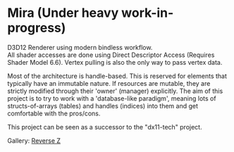 # Mira (Under heavy work-in-progress)  
D3D12 Renderer using modern bindless workflow.  
All shader accesses are done using Direct Descriptor Access (Requires Shader Model 6.6). Vertex pulling is also the only way to pass vertex data. 
  
Most of the architecture is handle-based. This is reserved for elements that typically have an immutable nature. If resources are mutable, they are strictly modified through their 'owner' (manager) explicitly.
The aim of this project is to try to work with a 'database-like paradigm', meaning lots of structs-of-arrays (tables) and handles (indices) into them and get comfortable with the pros/cons.  
  
This project can be seen as a successor to the "dx11-tech" project.
  
Gallery:
[Reverse Z](gallery\depth.jpg?raw=true "Reversed Z")
  

